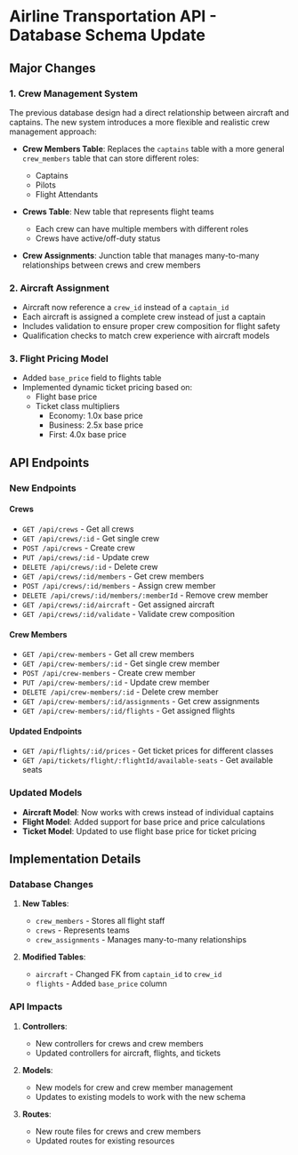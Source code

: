 # Airline Transportation API - Database Schema Update


## Major Changes

### 1. Crew Management System

The previous database design had a direct relationship between aircraft and captains. The new system introduces a more flexible and realistic crew management approach:

- **Crew Members Table**: Replaces the `captains` table with a more general `crew_members` table that can store different roles:
  - Captains
  - Pilots
  - Flight Attendants

- **Crews Table**: New table that represents flight teams
  - Each crew can have multiple members with different roles
  - Crews have active/off-duty status
  
- **Crew Assignments**: Junction table that manages many-to-many relationships between crews and crew members

### 2. Aircraft Assignment

- Aircraft now reference a `crew_id` instead of a `captain_id`
- Each aircraft is assigned a complete crew instead of just a captain
- Includes validation to ensure proper crew composition for flight safety
- Qualification checks to match crew experience with aircraft models

### 3. Flight Pricing Model

- Added `base_price` field to flights table
- Implemented dynamic ticket pricing based on:
  - Flight base price
  - Ticket class multipliers
    - Economy: 1.0x base price
    - Business: 2.5x base price
    - First: 4.0x base price

## API Endpoints

### New Endpoints

#### Crews

- `GET /api/crews` - Get all crews
- `GET /api/crews/:id` - Get single crew
- `POST /api/crews` - Create crew
- `PUT /api/crews/:id` - Update crew
- `DELETE /api/crews/:id` - Delete crew
- `GET /api/crews/:id/members` - Get crew members
- `POST /api/crews/:id/members` - Assign crew member
- `DELETE /api/crews/:id/members/:memberId` - Remove crew member
- `GET /api/crews/:id/aircraft` - Get assigned aircraft
- `GET /api/crews/:id/validate` - Validate crew composition

#### Crew Members

- `GET /api/crew-members` - Get all crew members
- `GET /api/crew-members/:id` - Get single crew member
- `POST /api/crew-members` - Create crew member
- `PUT /api/crew-members/:id` - Update crew member
- `DELETE /api/crew-members/:id` - Delete crew member
- `GET /api/crew-members/:id/assignments` - Get crew assignments
- `GET /api/crew-members/:id/flights` - Get assigned flights

#### Updated Endpoints

- `GET /api/flights/:id/prices` - Get ticket prices for different classes
- `GET /api/tickets/flight/:flightId/available-seats` - Get available seats

### Updated Models

- **Aircraft Model**: Now works with crews instead of individual captains
- **Flight Model**: Added support for base price and price calculations
- **Ticket Model**: Updated to use flight base price for ticket pricing

## Implementation Details

### Database Changes

1. **New Tables**:
   - `crew_members` - Stores all flight staff
   - `crews` - Represents teams
   - `crew_assignments` - Manages many-to-many relationships

2. **Modified Tables**:
   - `aircraft` - Changed FK from `captain_id` to `crew_id`
   - `flights` - Added `base_price` column

### API Impacts

1. **Controllers**:
   - New controllers for crews and crew members
   - Updated controllers for aircraft, flights, and tickets

2. **Models**:
   - New models for crew and crew member management
   - Updates to existing models to work with the new schema

3. **Routes**:
   - New route files for crews and crew members
   - Updated routes for existing resources

